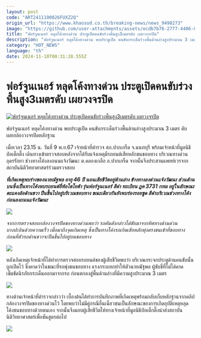 ```yaml
---
layout: post
code: "ART2411100026FUXZ2Q"
origin_url: "https://www.khaosod.co.th/breaking-news/news_9498273"
image: "https://github.com/user-attachments/assets/ecdb7b76-2777-4406-8997-f6e7a67c25eb"
title: "ฟอร์จูนเนอร์ หลุดโค้งทางด่วน ประตูเปิดคนขับร่วงพื้นสูง3เมตรดับ เผยวงจรปิด"
description: "ฟอร์จูนเนอร์ หลุดโค้งทางด่วน พบประตูเปิด คนขับกระเด็นร่วงพื้นด้านล่างสูงประมาณ 3 เมตร ดับ เผยกล้องวงจรปิดหลักฐาน เมื่อเวลา 23.15 น. วันที่ 9 พ.ย.67"
category: "HOT_NEWS"
language: "th"
date: 2024-11-10T00:31:28.555Z
---
```


# ฟอร์จูนเนอร์ หลุดโค้งทางด่วน ประตูเปิดคนขับร่วงพื้นสูง3เมตรดับ เผยวงจรปิด

[![ฟอร์จูนเนอร์ หลุดโค้งทางด่วน ประตูเปิดคนขับร่วงพื้นสูง3เมตรดับ เผยวงจรปิด](https://www.khaosod.co.th/wpapp/uploads/2024/11/fortunnernon1011679998.jpg "ฟอร์จูนเนอร์ หลุดโค้งทางด่วน ประตูเปิดคนขับร่วงพื้นสูง3เมตรดับ เผยวงจรปิด")](https://www.khaosod.co.th/wpapp/uploads/2024/11/fortunnernon1011679998.jpg)

ฟอร์จูนเนอร์ หลุดโค้งทางด่วน พบประตูเปิด คนขับกระเด็นร่วงพื้นด้านล่างสูงประมาณ 3 เมตร ดับ เผยกล้องวงจรปิดหลักฐาน

เมื่อเวลา 23.15 น. วันที่ 9 พ.ย.67 เจ้าหน้าที่ตำรวจ สภ.ปากเกร็ด จ.นนทบุรี พร้อมเจ้าหน้าที่มูลนิธิป่อเต็กตึ๊ง เดินทางเข้าตรวจสอบหลังจากได้รับแจ้งเหตุมีรถยนต์เสียหลักชนขอบทาง บริเวณทางด่วนอุดรรัถยา ช่วงทางโค้งลงถนนแจ้งวัฒนะ ต.คลองเกลือ อ.ปากเกร็ด จากนั้นจึงประสานแพทย์เวรจากสถาบันนิติวิทยาศาสตร์ร่วมตรวจสอบ

_**ที่เกิดเหตุพบร่างของนายณัฐพล อายุ 46 ปี นอนเสียชีวิตอยู่ด้านล่าง ข้างทางลงด่วนแจ้งวัฒนะ ส่วนด้านบนซึ่งเป็นทางโค้งพบรถยนต์ยี่ห้อโตโยต้า รุ่นฟอร์จูนเนอร์ สีดำ ทะเบียน ฎค 3731 กทม อยู่ในลักษณะตะแคงล้อด้านขวา ปีนขึ้นไปอยู่บริเวณขอบทาง ขณะเดียวกันยังพบร่องรอยขูด สีดำบริเวณช่วงทางโค้งก่อนลงถนนแจ้งวัฒนะ**_

[![](https://www.khaosod.co.th/wpapp/uploads/2024/11/fortunnernon1011674.jpg)](https://www.khaosod.co.th/wpapp/uploads/2024/11/fortunnernon1011674.jpg)

_จากการตรวจสอบกล้องวงจรปิดของทางด่วนพบว่า รถคันดังกล่าวได้ขับมาจากทิศทางด้านด่วนบางปะอินด้วยความเร็ว เมื่อมาถึงจุดเกิดเหตุ ซึ่งเป็นทางโค้งรถเกิดเสียหลักพุ่งตรงชนเข้าที่ขอบทาง ก่อนที่ตัวรถด้านขวาจะปีนขึ้นไปอยู่บนขอบทาง_

[![](https://www.khaosod.co.th/wpapp/uploads/2024/11/fortunnernon1011673.jpg)](https://www.khaosod.co.th/wpapp/uploads/2024/11/fortunnernon1011673.jpg)

หลังเกิดเหตุเจ้าหน้าที่ได้ทำการตรวจสอบรถยนต์ของผู้เสียชีวิตพบว่า บริเวณกระจกประตูด้านคนขับนั้นถูกเปิดไว้ ซึ่งคาดว่าในขณะที่รถพุ่งชนขอบทาง แรงกระแทกทำให้ตัวนายณัฐพล ผู้ขับขี่ที่ไม่ได้คาดเข็มขัดนิรภัยกระเด็นออกมาจากรถ ก่อนตกลงสู่พื้นด้านล่างที่มีความสูงประมาณ 3 เมตร

[![](https://www.khaosod.co.th/wpapp/uploads/2024/11/fortunnernon1011671.jpg)](https://www.khaosod.co.th/wpapp/uploads/2024/11/fortunnernon1011671.jpg)

ทางด้านเจ้าหน้าที่ตำรวจกล่าวว่า เบื้องต้นได้ทำการบันทึกภาพที่เกิดเหตุพร้อมกลับเก็บหลักฐานจากคลิปกล้องวงจรปิดของทางด่วนไว้ โดยพบว่าไม่มีคู่กรณีอื่นเฉี่ยวชนเป็นลักษณะของการเกิดอุบัติเหตุหลุดโค้งชนขอบทางด้วยตนเอง จากนั้นจึงมอบผู้เสียชีวิตให้ทางเจ้าหน้าที่มูลนิธิป่อเต็กตึ๊งนำส่งสถาบันนิติวิทยาศาสตร์เพื่อชันสูตรต่อไป

[![](https://www.khaosod.co.th/wpapp/uploads/2024/11/fortunnernon1011672.jpg)](https://www.khaosod.co.th/wpapp/uploads/2024/11/fortunnernon1011672.jpg)
